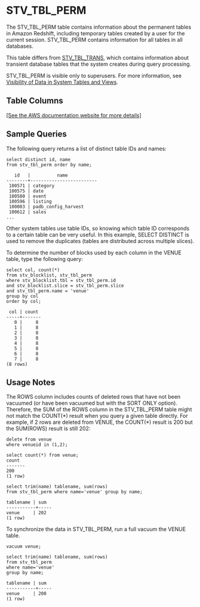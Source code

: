 # STV\_TBL\_PERM<a name="r_STV_TBL_PERM"></a>

The STV\_TBL\_PERM table contains information about the permanent tables in Amazon Redshift, including temporary tables created by a user for the current session\. STV\_TBL\_PERM contains information for all tables in all databases\.

This table differs from [STV\_TBL\_TRANS](r_STV_TBL_TRANS.md), which contains information about transient database tables that the system creates during query processing\.

STV\_TBL\_PERM is visible only to superusers\. For more information, see [Visibility of Data in System Tables and Views](c_visibility-of-data.md)\.

## Table Columns<a name="r_STV_TBL_PERM-table-columns"></a>

[\[See the AWS documentation website for more details\]](http://docs.aws.amazon.com/redshift/latest/dg/r_STV_TBL_PERM.html)

## Sample Queries<a name="r_STV_TBL_PERM-sample-queries"></a>

The following query returns a list of distinct table IDs and names: 

```
select distinct id, name
from stv_tbl_perm order by name;

   id   |          name
--------+-------------------------
 100571 | category
 100575 | date
 100580 | event
 100596 | listing
 100003 | padb_config_harvest
 100612 | sales
...
```

Other system tables use table IDs, so knowing which table ID corresponds to a certain table can be very useful\. In this example, SELECT DISTINCT is used to remove the duplicates \(tables are distributed across multiple slices\)\.

To determine the number of blocks used by each column in the VENUE table, type the following query: 

```
select col, count(*)
from stv_blocklist, stv_tbl_perm
where stv_blocklist.tbl = stv_tbl_perm.id
and stv_blocklist.slice = stv_tbl_perm.slice
and stv_tbl_perm.name = 'venue'
group by col
order by col;

 col | count
-----+-------
   0 |     8
   1 |     8
   2 |     8
   3 |     8
   4 |     8
   5 |     8
   6 |     8
   7 |     8
(8 rows)
```

## Usage Notes<a name="r_STV_TBL_PERM-usage-notes"></a>

The ROWS column includes counts of deleted rows that have not been vacuumed \(or have been vacuumed but with the SORT ONLY option\)\. Therefore, the SUM of the ROWS column in the STV\_TBL\_PERM table might not match the COUNT\(\*\) result when you query a given table directly\. For example, if 2 rows are deleted from VENUE, the COUNT\(\*\) result is 200 but the SUM\(ROWS\) result is still 202: 

```
delete from venue
where venueid in (1,2);

select count(*) from venue;
count
-------
200
(1 row)

select trim(name) tablename, sum(rows)
from stv_tbl_perm where name='venue' group by name;

tablename | sum
-----------+-----
venue     | 202
(1 row)
```

To synchronize the data in STV\_TBL\_PERM, run a full vacuum the VENUE table\.

```
vacuum venue;

select trim(name) tablename, sum(rows)
from stv_tbl_perm
where name='venue'
group by name;

tablename | sum
-----------+-----
venue     | 200
(1 row)
```